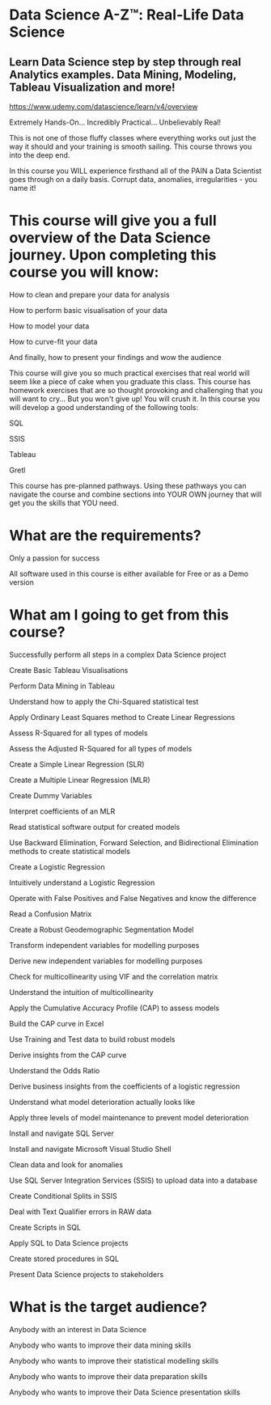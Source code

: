 # Data Science A-Z™: Real-Life Data Science 

## Learn Data Science step by step through real Analytics examples. Data Mining, Modeling, Tableau Visualization and more!

https://www.udemy.com/datascience/learn/v4/overview

Extremely Hands-On... Incredibly Practical... Unbelievably Real!

This is not one of those fluffy classes where everything works out just the way it should and your training is smooth sailing. This course throws you into the deep end.

In this course you WILL experience firsthand all of the PAIN a Data Scientist goes through on a daily basis. Corrupt data, anomalies, irregularities - you name it!

# This course will give you a full overview of the Data Science journey. Upon completing this course you will know:

How to clean and prepare your data for analysis

How to perform basic visualisation of your data

How to model your data

How to curve-fit your data

And finally, how to present your findings and wow the audience

This course will give you so much practical exercises that real world will seem like a piece of cake when you graduate this class. This course has homework exercises that are so thought provoking and challenging that you will want to cry... But you won't give up! You will crush it. In this course you will develop a good understanding of the following tools:

SQL

SSIS

Tableau

Gretl

This course has pre-planned pathways. Using these pathways you can navigate the course and combine sections into YOUR OWN journey that will get you the skills that YOU need.

# What are the requirements?

Only a passion for success

All software used in this course is either available for Free or as a Demo version

# What am I going to get from this course?

Successfully perform all steps in a complex Data Science project

Create Basic Tableau Visualisations

Perform Data Mining in Tableau

Understand how to apply the Chi-Squared statistical test

Apply Ordinary Least Squares method to Create Linear Regressions

Assess R-Squared for all types of models

Assess the Adjusted R-Squared for all types of models

Create a Simple Linear Regression (SLR)

Create a Multiple Linear Regression (MLR)

Create Dummy Variables

Interpret coefficients of an MLR

Read statistical software output for created models

Use Backward Elimination, Forward Selection, and Bidirectional Elimination methods to create statistical models

Create a Logistic Regression

Intuitively understand a Logistic Regression

Operate with False Positives and False Negatives and know the difference

Read a Confusion Matrix

Create a Robust Geodemographic Segmentation Model

Transform independent variables for modelling purposes

Derive new independent variables for modelling purposes

Check for multicollinearity using VIF and the correlation matrix

Understand the intuition of multicollinearity

Apply the Cumulative Accuracy Profile (CAP) to assess models

Build the CAP curve in Excel

Use Training and Test data to build robust models

Derive insights from the CAP curve

Understand the Odds Ratio

Derive business insights from the coefficients of a logistic regression

Understand what model deterioration actually looks like

Apply three levels of model maintenance to prevent model deterioration

Install and navigate SQL Server

Install and navigate Microsoft Visual Studio Shell

Clean data and look for anomalies

Use SQL Server Integration Services (SSIS) to upload data into a database

Create Conditional Splits in SSIS

Deal with Text Qualifier errors in RAW data

Create Scripts in SQL

Apply SQL to Data Science projects

Create stored procedures in SQL

Present Data Science projects to stakeholders

# What is the target audience?

Anybody with an interest in Data Science

Anybody who wants to improve their data mining skills

Anybody who wants to improve their statistical modelling skills

Anybody who wants to improve their data preparation skills

Anybody who wants to improve their Data Science presentation skills
